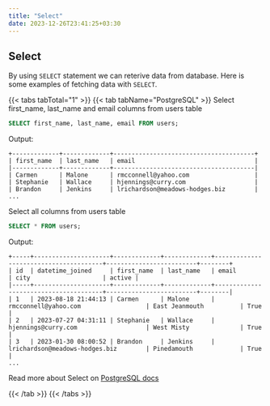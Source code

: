 ```yaml
---
title: "Select"
date: 2023-12-26T23:41:25+03:30
---
```


## Select
By using `SELECT` statement we can reterive data from database.
Here is some examples of fetching data with `SELECT`.

{{< tabs tabTotal="1" >}}
{{< tab tabName="PostgreSQL" >}}
Select first_name, last_name and email columns from users table
```sql
SELECT first_name, last_name, email FROM users;
```
Output:
```
+-------------+-------------+---------------------------------------+
| first_name  | last_name   | email                                 |
|-------------+-------------+---------------------------------------|
| Carmen      | Malone      | rmcconnell@yahoo.com                  |
| Stephanie   | Wallace     | hjennings@curry.com                   |
| Brandon     | Jenkins     | lrichardson@meadows-hodges.biz        |
...
```
Select all columns from users table

```sql
SELECT * FROM users;
```
Output:
```
+-----+---------------------+-------------+-------------+---------------------------------------+-------------------------+--------+
| id  | datetime_joined     | first_name  | last_name   | email                                 | city                    | active |
|-----+---------------------+-------------+-------------+---------------------------------------+-------------------------+--------|
| 1   | 2023-08-18 21:44:13 | Carmen      | Malone      | rmcconnell@yahoo.com                  | East Jeanmouth          | True   |
| 2   | 2023-07-27 04:31:11 | Stephanie   | Wallace     | hjennings@curry.com                   | West Misty              | True   |
| 3   | 2023-01-30 08:00:52 | Brandon     | Jenkins     | lrichardson@meadows-hodges.biz        | Pinedamouth             | True   |
...
```

Read more about Select on 
[PostgreSQL docs](https://www.postgresql.org/docs/current/sql-select.html)

{{< /tab >}}
{{< /tabs >}}
